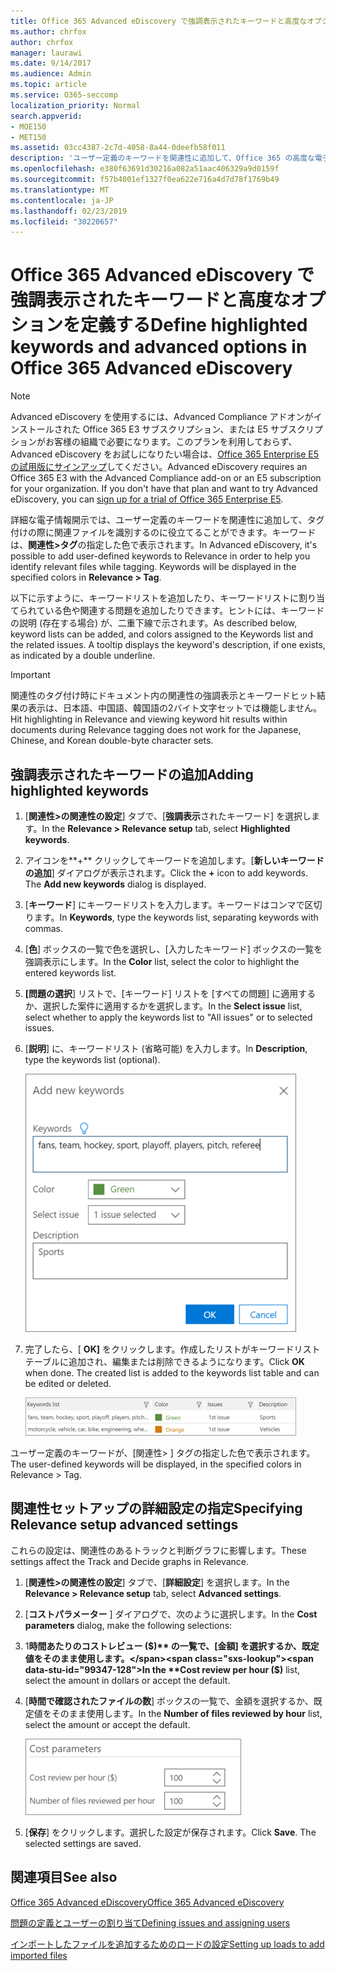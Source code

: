 ```yaml
---
title: Office 365 Advanced eDiscovery で強調表示されたキーワードと高度なオプションを定義する
ms.author: chrfox
author: chrfox
manager: laurawi
ms.date: 9/14/2017
ms.audience: Admin
ms.topic: article
ms.service: O365-seccomp
localization_priority: Normal
search.appverid:
- MOE150
- MET150
ms.assetid: 03cc4387-2c7d-4058-8a44-0deefb58f011
description: 'ユーザー定義のキーワードを関連性に追加して、Office 365 の高度な電子情報開示でのタグ付けとコストパラメータを指定する際に関連ファイルを特定する方法について説明します。  '
ms.openlocfilehash: e380f63691d30216a082a51aac406329a9d0159f
ms.sourcegitcommit: f57b4001ef1327f0ea622e716a4d7d78f1769b49
ms.translationtype: MT
ms.contentlocale: ja-JP
ms.lasthandoff: 02/23/2019
ms.locfileid: "30220657"
---
```

# <a name="define-highlighted-keywords-and-advanced-options-in-office-365-advanced-ediscovery"></a><span data-ttu-id="99347-103">Office 365 Advanced eDiscovery で強調表示されたキーワードと高度なオプションを定義する</span><span class="sxs-lookup"><span data-stu-id="99347-103">Define highlighted keywords and advanced options in Office 365 Advanced eDiscovery</span></span>

> [!NOTE]
> <span data-ttu-id="99347-p101">Advanced eDiscovery を使用するには、Advanced Compliance アドオンがインストールされた Office 365 E3 サブスクリプション、または E5 サブスクリプションがお客様の組織で必要になります。このプランを利用しておらず、Advanced eDiscovery をお試しになりたい場合は、[Office 365 Enterprise E5 の試用版にサインアップ](https://go.microsoft.com/fwlink/p/?LinkID=698279)してください。</span><span class="sxs-lookup"><span data-stu-id="99347-p101">Advanced eDiscovery requires an Office 365 E3 with the Advanced Compliance add-on or an E5 subscription for your organization. If you don't have that plan and want to try Advanced eDiscovery, you can [sign up for a trial of Office 365 Enterprise E5](https://go.microsoft.com/fwlink/p/?LinkID=698279).</span></span> 
  
<span data-ttu-id="99347-p102">詳細な電子情報開示では、ユーザー定義のキーワードを関連性に追加して、タグ付けの際に関連ファイルを識別するのに役立てることができます。キーワードは、**関連性\>タグ**の指定した色で表示されます。</span><span class="sxs-lookup"><span data-stu-id="99347-p102">In Advanced eDiscovery, it's possible to add user-defined keywords to Relevance in order to help you identify relevant files while tagging. Keywords will be displayed in the specified colors in **Relevance \> Tag**.</span></span> 
  
<span data-ttu-id="99347-p103">以下に示すように、キーワードリストを追加したり、キーワードリストに割り当てられている色や関連する問題を追加したりできます。ヒントには、キーワードの説明 (存在する場合) が、二重下線で示されます。</span><span class="sxs-lookup"><span data-stu-id="99347-p103">As described below, keyword lists can be added, and colors assigned to the Keywords list and the related issues. A tooltip displays the keyword's description, if one exists, as indicated by a double underline.</span></span>
  
> [!IMPORTANT]
> <span data-ttu-id="99347-110">関連性のタグ付け時にドキュメント内の関連性の強調表示とキーワードヒット結果の表示は、日本語、中国語、韓国語の2バイト文字セットでは機能しません。</span><span class="sxs-lookup"><span data-stu-id="99347-110">Hit highlighting in Relevance and viewing keyword hit results within documents during Relevance tagging does not work for the Japanese, Chinese, and Korean double-byte character sets.</span></span> 
  
## <a name="adding-highlighted-keywords"></a><span data-ttu-id="99347-111">強調表示されたキーワードの追加</span><span class="sxs-lookup"><span data-stu-id="99347-111">Adding highlighted keywords</span></span>

1. <span data-ttu-id="99347-112">[**関連性\>の関連性の設定**] タブで、[**強調表示**されたキーワード] を選択します。</span><span class="sxs-lookup"><span data-stu-id="99347-112">In the **Relevance \> Relevance setup** tab, select **Highlighted keywords**.</span></span>
    
2. <span data-ttu-id="99347-p104">アイコンを**+** クリックしてキーワードを追加します。[**新しいキーワードの追加**] ダイアログが表示されます。</span><span class="sxs-lookup"><span data-stu-id="99347-p104">Click the **+** icon to add keywords. The **Add new keywords** dialog is displayed.</span></span> 
    
3. <span data-ttu-id="99347-115">[**キーワード**] にキーワードリストを入力します。キーワードはコンマで区切ります。</span><span class="sxs-lookup"><span data-stu-id="99347-115">In **Keywords**, type the keywords list, separating keywords with commas.</span></span> 
    
4. <span data-ttu-id="99347-116">[**色**] ボックスの一覧で色を選択し、[入力したキーワード] ボックスの一覧を強調表示にします。</span><span class="sxs-lookup"><span data-stu-id="99347-116">In the **Color** list, select the color to highlight the entered keywords list.</span></span> 
    
5. <span data-ttu-id="99347-117">**[問題の選択**] リストで、[キーワード] リストを [すべての問題] に適用するか、選択した案件に適用するかを選択します。</span><span class="sxs-lookup"><span data-stu-id="99347-117">In the **Select issue** list, select whether to apply the keywords list to "All issues" or to selected issues.</span></span> 
    
6. <span data-ttu-id="99347-118">[**説明**] に、キーワードリスト (省略可能) を入力します。</span><span class="sxs-lookup"><span data-stu-id="99347-118">In **Description**, type the keywords list (optional).</span></span>
    
    ![新しいキーワードの追加](media/1683a71f-0875-48fc-b4ef-01f3b0e8e8e9.png)
  
7. <span data-ttu-id="99347-p105">完了したら、[ **OK]** をクリックします。作成したリストがキーワードリストテーブルに追加され、編集または削除できるようになります。</span><span class="sxs-lookup"><span data-stu-id="99347-p105">Click **OK** when done. The created list is added to the keywords list table and can be edited or deleted.</span></span> 
    
    ![関連性の設定のキーワードの一覧](media/a05d5ec0-8bde-470d-97e2-456b169281d6.png)
  
<span data-ttu-id="99347-123">ユーザー定義のキーワードが、[関連性\> ] タグの指定した色で表示されます。</span><span class="sxs-lookup"><span data-stu-id="99347-123">The user-defined keywords will be displayed, in the specified colors in Relevance \> Tag.</span></span> 
  
## <a name="specifying-relevance-setup-advanced-settings"></a><span data-ttu-id="99347-124">関連性セットアップの詳細設定の指定</span><span class="sxs-lookup"><span data-stu-id="99347-124">Specifying Relevance setup advanced settings</span></span>

<span data-ttu-id="99347-125">これらの設定は、関連性のあるトラックと判断グラフに影響します。</span><span class="sxs-lookup"><span data-stu-id="99347-125">These settings affect the Track and Decide graphs in Relevance.</span></span>
  
1. <span data-ttu-id="99347-126">[**関連性\>の関連性の設定**] タブで、[**詳細設定**] を選択します。</span><span class="sxs-lookup"><span data-stu-id="99347-126">In the **Relevance \> Relevance setup** tab, select **Advanced settings**.</span></span>
    
2. <span data-ttu-id="99347-127">[**コストパラメーター** ] ダイアログで、次のように選択します。</span><span class="sxs-lookup"><span data-stu-id="99347-127">In the **Cost parameters** dialog, make the following selections:</span></span> 
    
1. <span data-ttu-id="99347-128">1**時間あたりのコストレビュー ($)** の一覧で、[金額] を選択するか、既定値をそのまま使用します。</span><span class="sxs-lookup"><span data-stu-id="99347-128">In the **Cost review per hour ($)** list, select the amount in dollars or accept the default.</span></span> 
    
2. <span data-ttu-id="99347-129">[**時間で確認されたファイルの数**] ボックスの一覧で、金額を選択するか、既定値をそのまま使用します。</span><span class="sxs-lookup"><span data-stu-id="99347-129">In the **Number of files reviewed by hour** list, select the amount or accept the default.</span></span> 
    
    ![関連性の設定のコストのパラメーター](media/bab7b5b7-6297-4e7c-b0a6-ba5aa8b21787.png)
  
3. <span data-ttu-id="99347-p106">[**保存**] をクリックします。選択した設定が保存されます。</span><span class="sxs-lookup"><span data-stu-id="99347-p106">Click **Save**. The selected settings are saved.</span></span>
    
## <a name="see-also"></a><span data-ttu-id="99347-133">関連項目</span><span class="sxs-lookup"><span data-stu-id="99347-133">See also</span></span>

[<span data-ttu-id="99347-134">Office 365 Advanced eDiscovery</span><span class="sxs-lookup"><span data-stu-id="99347-134">Office 365 Advanced eDiscovery</span></span>](office-365-advanced-ediscovery.md)
  
[<span data-ttu-id="99347-135">問題の定義とユーザーの割り当て</span><span class="sxs-lookup"><span data-stu-id="99347-135">Defining issues and assigning users</span></span>](define-issues-and-assign-users.md)
  
[<span data-ttu-id="99347-136">インポートしたファイルを追加するためのロードの設定</span><span class="sxs-lookup"><span data-stu-id="99347-136">Setting up loads to add imported files</span></span>](set-up-loads-to-add-imported-files.md)


